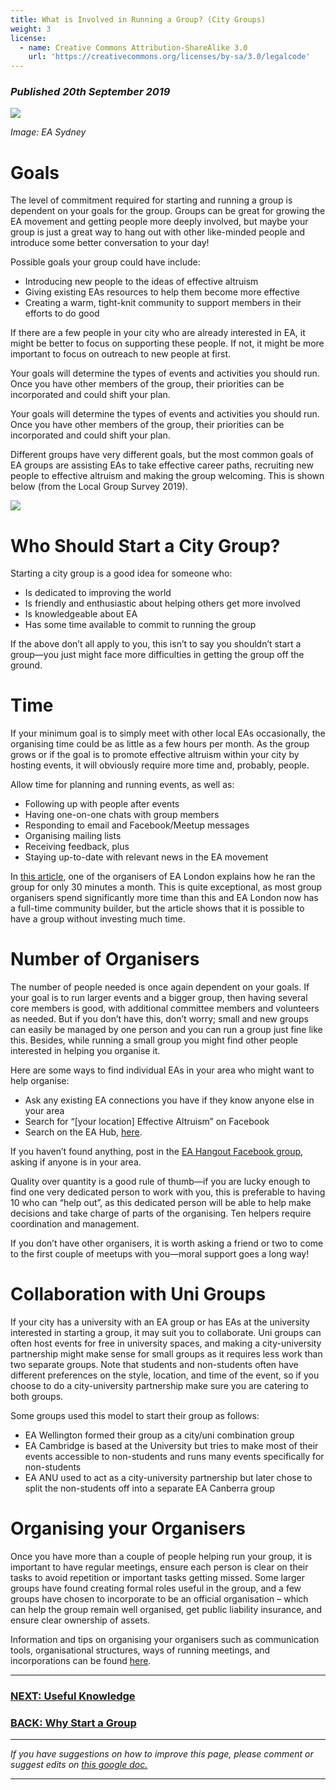 ```yaml
---
title: What is Involved in Running a Group? (City Groups)
weight: 3
license:
  - name: Creative Commons Attribution-ShareAlike 3.0
    url: 'https://creativecommons.org/licenses/by-sa/3.0/legalcode'
---
```

### _Published 20th September 2019_

<p class="large_image_wrapper">
<img src="/img/startsydney2.jpg" />
</p>

_Image: EA Sydney_

# Goals

The level of commitment required for starting and running a group is dependent on your goals for the group. Groups can be great for growing the EA movement and getting people more deeply involved, but maybe your group is just a great way to hang out with other like-minded people and introduce some better conversation to your day!

Possible goals your group could have include:

* Introducing new people to the ideas of effective altruism
* Giving existing EAs resources to help them become more effective
* Creating a warm, tight-knit community to support members in their efforts to do good

If there are a few people in your city who are already interested in EA, it might be better to focus on supporting these people. If not, it might be more important to focus on outreach to new people at first.

Your goals will determine the types of events and activities you should run. Once you have other members of the group, their priorities can be incorporated and could shift your plan.

Your goals will determine the types of events and activities you should run. Once you have other members of the group, their priorities can be incorporated and could shift your plan.

Different groups have very different goals, but the most common goals of EA groups are assisting EAs to take effective career paths, recruiting new people to effective altruism and making the group welcoming. This is shown below (from the Local Group Survey 2019).

<a href="/img/localgroupfocus.png">
<p class="xl_image_wrapper">
<img src="/img/localgroupfocus.png" />
</p>
</a>


# Who Should Start a City Group?

Starting a city group is a good idea for someone who:

* Is dedicated to improving the world
* Is friendly and enthusiastic about helping others get more involved
* Is knowledgeable about EA
* Has some time available to commit to running the group

If the above don’t all apply to you, this isn’t to say you shouldn’t start a group—you just might face more difficulties in getting the group off the ground.

# Time

If your minimum goal is to simply meet with other local EAs occasionally, the organising time could be as little as a few hours per month. As the group grows or if the goal is to promote effective altruism within your city by hosting events, it will obviously require more time and, probably, people.

Allow time for planning and running events, as well as:

* Following up with people after events
* Having one-on-one chats with group members
* Responding to email and Facebook/Meetup messages
* Organising mailing lists
* Receiving feedback, plus
* Staying up-to-date with relevant news in the EA movement

In   <a target="_blank" href=" https://forum.effectivealtruism.org/posts/2NsnGWtC2jxLxEQYR/how-i-organise-a-growing-effective-altruism-group-in-a-big ">this article</a>, one of the organisers of EA London explains how he ran the group for only 30 minutes a month. This is quite exceptional, as most group organisers spend significantly more time than this and EA London now has a full-time community builder, but the article shows that it is possible to have a group without investing much time.

<a name="coorganisers"></a>
# Number of Organisers

The number of people needed is once again dependent on your goals. If your goal is to run larger events and a bigger group, then having several core members is good, with additional committee members and volunteers as needed. But if you don’t have this, don’t worry; small and new groups can easily be managed by one person and you can run a group just fine like this. Besides, while running a small group you might find other people interested in helping you organise it.

Here are some ways to find individual EAs in your area who might want to help organise:

* Ask any existing EA connections you have if they know anyone else in your area
* Search for “[your location] Effective Altruism” on Facebook
* Search on the EA Hub, <a target=”_blank” href="https://eahub.org/profiles/">here</a>.

If you haven’t found anything, post in the <a target="_blank" href="https://www.facebook.com/groups/eahangout/">EA Hangout Facebook group</a>, asking if anyone is in your area.

Quality over quantity is a good rule of thumb—if you are lucky enough to find one very dedicated person to work with you, this is preferable to having 10 who can “help out”, as this dedicated person will be able to help make decisions and take charge of parts of the organising. Ten helpers require coordination and management.

If you don’t have other organisers, it is worth asking a friend or two to come to the first couple of meetups with you—moral support goes a long way!

# Collaboration with Uni Groups

If your city has a university with an EA group or has EAs at the university interested in starting a group, it may suit you to collaborate. Uni groups can often host events for free in university spaces, and making a city-university partnership might make sense for small groups as it requires less work than two separate groups. Note that students and non-students often have different preferences on the style, location, and time of the event, so if you choose to do a city-university partnership make sure you are catering to both groups.

Some groups used this model to start their group as follows:

* EA Wellington formed their group as a city/uni combination group
* EA Cambridge is based at the University but tries to make most of their events accessible to non-students and runs many events specifically for non-students
* EA ANU used to act as a city-university partnership but later chose to split the non-students off into a separate EA Canberra group

# Organising your Organisers

Once you have more than a couple of people helping run your group, it is important to have regular meetings, ensure each person is clear on their tasks to avoid repetition or important tasks getting missed. Some larger groups have found creating formal roles useful in the group, and a few groups have chosen to incorporate to be an official organisation – which can help the group remain well organised, get public liability insurance, and ensure clear ownership of assets.

Information and tips on organising your organisers such as communication tools, organisational structures, ways of running meetings, and incorporations can be found <a target="_blank" href="/tips/">here</a>.

<hr>

### [NEXT: Useful Knowledge](/start/knowledge/)

### [BACK: Why Start a Group](/start/why/)

<hr>

_If you have suggestions on how to improve this page, please comment or suggest edits on_ <a target="_blank" href="https://docs.google.com/document/d/1-RT4Ubl6COjQLyTWsHqW-taw-otXwmxWp1lziVjP2sk/edit?usp=sharing">_this google doc._</a>

<hr>
